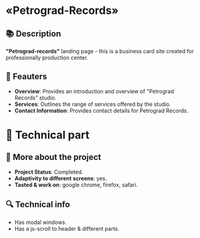 # «Petrograd-Records»
## 📚 Description
  **"Petrograd-records"** landing page - this is a business card site created for professionally production center.
## 📑 Feauters
  *	**Overview**: Provides an introduction and overview of "Petrograd Records" studio.
  *	**Services**: Outlines the range of services offered by the studio.
  *	**Contact Information**: Provides contact details for Petrograd Records.
# 🔧 Technical part
## 📖 More about the project
  *	**Project Status**: Completed.
  *	**Adaptivity to different screens**: yes.
  *	**Tasted & work on**: google chrome, firefox, safari.
## 🔍 Technical info
  *	Has modal windows.
  *	Has a js-scroll to header & different parts.
